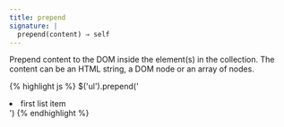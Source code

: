 ```yaml
---
title: prepend
signature: |
  prepend(content) ⇒ self
---
```


Prepend content to the DOM inside the element(s) in the collection. The content
can be an HTML string, a DOM node or an array of nodes.

{% highlight js %}
$('ul').prepend('<li>first list item</li>')
{% endhighlight %}
